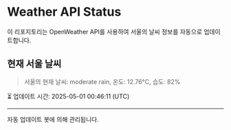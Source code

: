 
# Weather API Status

이 리포지토리는 OpenWeather API를 사용하여 서울의 날씨 정보를 자동으로 업데이트합니다.

## 현재 서울 날씨
> 서울의 현재 날씨: moderate rain, 온도: 12.76°C, 습도: 82%

⏳ 업데이트 시간: 2025-05-01 00:46:11 (UTC)

---
자동 업데이트 봇에 의해 관리됩니다.
